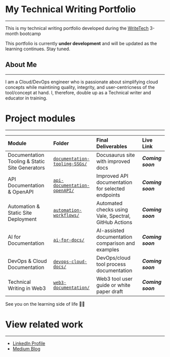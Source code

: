 # My Technical Writing Portfolio
***

This is my technical writing portfolio developed during the [WriteTech](https://writetechhub.org/) 3-month bootcamp

This portfolio is currently **under development** and will be updated as the learning continues. Stay tuned.

## About Me
***
I am a Cloud/DevOps engineer who is passionate about simplifying cloud concepts while maintining quality,  integrity, and user-centricness of the tool/concept at hand. I, therefore, double up as a Technical writer and educator in training. 

# Project modules 
***
| Module | Folder | Final Deliverables | Live Link |
|:--------|:--------|:---------------------|:-----------|
| Documentation Tooling & Static Site Generators | [`documentation-tooling-SSGs/`](./documentation-tooling-SSGs) | Docusaurus site with improved docs | _**Coming soon**_ |
| API Documentation & OpenAPI | [`api-documentation-openAPI/`](./api-documentation-openAPI) | Improved API documentation for selected endpoints | _**Coming soon**_ |
| Automation & Static Site Deployment | [`automation-workflows/`](./automation-workflows) | Automated checks using Vale, Spectral, GitHub Actions | _**Coming soon**_ |
| AI for Documentation | [`ai-for-docs/`](./ai-for-docs) | AI-assisted documentation comparison and examples | _**Coming soon**_ |
| DevOps & Cloud Documentation | [`devops-cloud-docs/`](./devops-cloud-docs) | DevOps/cloud tool process documentation | _**Coming soon**_ |
| Technical Writing in Web3 | [`web3-documentation/`](./web3-documentation) | Web3 tool user guide or white paper draft | _**Coming soon**_ |

See you on the learning side of life ✍🏽

# View related work
***
- [LinkedIn Profile](https://www.linkedin.com/in/jully-achenchi)
- [Medium Blog](https://medium.com/@jullyachenchi8)